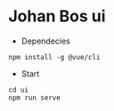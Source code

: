 # Johan Bos ui

- Dependecies

```
npm install -g @vue/cli
```
- Start

```
cd ui
npm run serve
```
